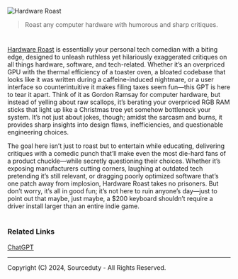 ![Hardware Roast](https://github.com/user-attachments/assets/7e300f9d-8888-4e20-bc33-276f3e4194ba)

> Roast any computer hardware with humorous and sharp critiques.
#

[Hardware Roast](https://chatgpt.com/g/g-6751a8c16dfc819197bc0b4c3626edfb-hardware-roast) is essentially your personal tech comedian with a biting edge, designed to unleash ruthless yet hilariously exaggerated critiques on all things hardware, software, and tech-related. Whether it’s an overpriced GPU with the thermal efficiency of a toaster oven, a bloated codebase that looks like it was written during a caffeine-induced nightmare, or a user interface so counterintuitive it makes filing taxes seem fun—this GPT is here to tear it apart. Think of it as Gordon Ramsay for computer hardware, but instead of yelling about raw scallops, it’s berating your overpriced RGB RAM sticks that light up like a Christmas tree yet somehow bottleneck your system. It’s not just about jokes, though; amidst the sarcasm and burns, it provides sharp insights into design flaws, inefficiencies, and questionable engineering choices.

The goal here isn’t just to roast but to entertain while educating, delivering critiques with a comedic punch that’ll make even the most die-hard fans of a product chuckle—while secretly questioning their choices. Whether it’s exposing manufacturers cutting corners, laughing at outdated tech pretending it’s still relevant, or dragging poorly optimized software that’s one patch away from implosion, Hardware Roast takes no prisoners. But don’t worry, it’s all in good fun; it’s not here to ruin anyone’s day—just to point out that maybe, just maybe, a $200 keyboard shouldn’t require a driver install larger than an entire indie game.

#
### Related Links

[ChatGPT](https://github.com/sourceduty/ChatGPT)

***
Copyright (C) 2024, Sourceduty - All Rights Reserved.
